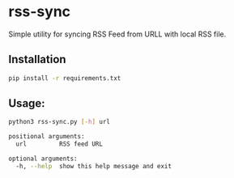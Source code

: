# rss-sync
Simple utility for syncing RSS Feed from URLL with local RSS file.

## Installation
```sh
pip install -r requirements.txt
```

## Usage:
```sh
python3 rss-sync.py [-h] url

positional arguments:
  url         RSS feed URL

optional arguments:
  -h, --help  show this help message and exit
```